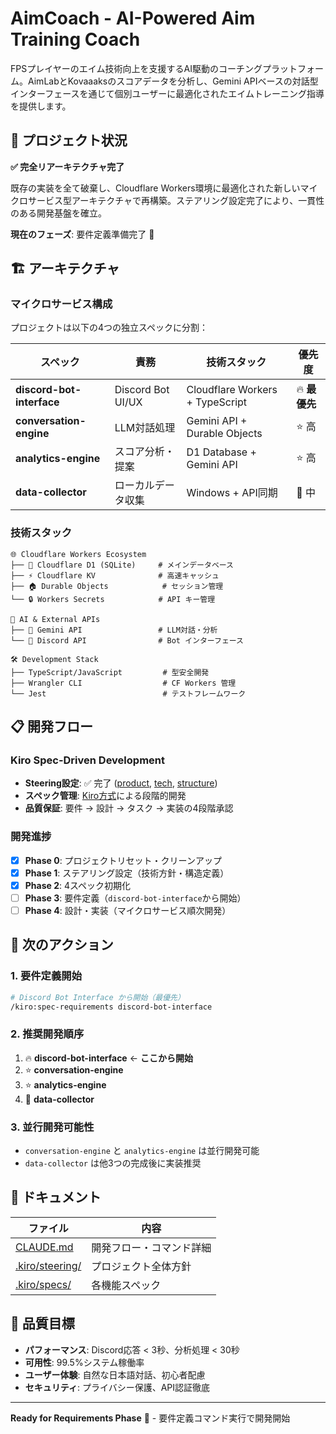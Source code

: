# AimCoach - AI-Powered Aim Training Coach

FPSプレイヤーのエイム技術向上を支援するAI駆動のコーチングプラットフォーム。AimLabとKovaaaksのスコアデータを分析し、Gemini APIベースの対話型インターフェースを通じて個別ユーザーに最適化されたエイムトレーニング指導を提供します。

## 🎯 プロジェクト状況

**✅ 完全リアーキテクチャ完了**

既存の実装を全て破棄し、Cloudflare Workers環境に最適化された新しいマイクロサービス型アーキテクチャで再構築。ステアリング設定完了により、一貫性のある開発基盤を確立。

**現在のフェーズ**: 要件定義準備完了 🚀

## 🏗️ アーキテクチャ

### マイクロサービス構成
プロジェクトは以下の4つの独立スペックに分割：

| スペック | 責務 | 技術スタック | 優先度 |
|---------|------|-------------|-------|
| **discord-bot-interface** | Discord Bot UI/UX | Cloudflare Workers + TypeScript | 🔥 **最優先** |
| **conversation-engine** | LLM対話処理 | Gemini API + Durable Objects | ⭐ 高 |
| **analytics-engine** | スコア分析・提案 | D1 Database + Gemini API | ⭐ 高 |
| **data-collector** | ローカルデータ収集 | Windows + API同期 | 🔺 中 |

### 技術スタック
```
🌐 Cloudflare Workers Ecosystem
├── 💾 Cloudflare D1 (SQLite)     # メインデータベース
├── ⚡ Cloudflare KV              # 高速キャッシュ
├── 🏠 Durable Objects            # セッション管理
└── 🔒 Workers Secrets            # API キー管理

🤖 AI & External APIs
├── 🧠 Gemini API                 # LLM対話・分析
└── 💬 Discord API                # Bot インターフェース

🛠️ Development Stack
├── TypeScript/JavaScript         # 型安全開発
├── Wrangler CLI                  # CF Workers 管理
└── Jest                          # テストフレームワーク
```

## 📋 開発フロー

### Kiro Spec-Driven Development
- **Steering設定**: ✅ 完了 ([product](.kiro/steering/product.md), [tech](.kiro/steering/tech.md), [structure](.kiro/steering/structure.md))
- **スペック管理**: [Kiro方式](./CLAUDE.md#project-context)による段階的開発
- **品質保証**: 要件 → 設計 → タスク → 実装の4段階承認

### 開発進捗
- [x] **Phase 0**: プロジェクトリセット・クリーンアップ
- [x] **Phase 1**: ステアリング設定（技術方針・構造定義）
- [x] **Phase 2**: 4スペック初期化
- [ ] **Phase 3**: 要件定義（`discord-bot-interface`から開始）
- [ ] **Phase 4**: 設計・実装（マイクロサービス順次開発）

## 🚀 次のアクション

### 1. 要件定義開始
```bash
# Discord Bot Interface から開始（最優先）
/kiro:spec-requirements discord-bot-interface
```

### 2. 推奨開発順序
1. 🔥 **discord-bot-interface** ← **ここから開始**
2. ⭐ **conversation-engine**
3. ⭐ **analytics-engine**
4. 🔺 **data-collector**

### 3. 並行開発可能性
- `conversation-engine` と `analytics-engine` は並行開発可能
- `data-collector` は他3つの完成後に実装推奨

## 📖 ドキュメント

| ファイル | 内容 |
|---------|------|
| [CLAUDE.md](./CLAUDE.md) | 開発フロー・コマンド詳細 |
| [.kiro/steering/](.kiro/steering/) | プロジェクト全体方針 |
| [.kiro/specs/](.kiro/specs/) | 各機能スペック |

## 🎯 品質目標

- **パフォーマンス**: Discord応答 < 3秒、分析処理 < 30秒
- **可用性**: 99.5%システム稼働率
- **ユーザー体験**: 自然な日本語対話、初心者配慮
- **セキュリティ**: プライバシー保護、API認証徹底

---

**Ready for Requirements Phase** 🚀 - 要件定義コマンド実行で開発開始